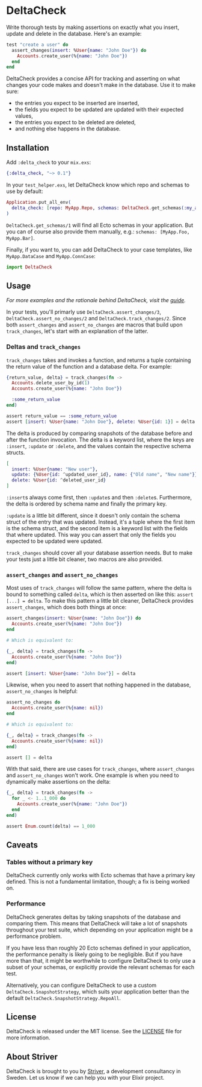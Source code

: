 # DeltaCheck

Write thorough tests by making assertions on exactly what you insert, update and delete in the database. Here's an example:

```elixir
test "create a user" do
  assert_changes(insert: %User{name: "John Doe"}) do
    Accounts.create_user(%{name: "John Doe"})
  end
end
```

DeltaCheck provides a concise API for tracking and asserting on what changes your code makes and doesn't make in the database. Use it to make sure:

* the entries you expect to be inserted are inserted,
* the fields you expect to be updated are updated with their expected values,
* the entries you expect to be deleted are deleted,
* and nothing else happens in the database.

## Installation

Add `:delta_check` to your `mix.exs`:

```elixir
{:delta_check, "~> 0.1"}
```

In your `test_helper.exs`, let DeltaCheck know which repo and schemas to use by default:

```elixir
Application.put_all_env(
  delta_check: [repo: MyApp.Repo, schemas: DeltaCheck.get_schemas(:my_app)]
)
```

`DeltaCheck.get_schemas/1` will find all Ecto schemas in your application. But you can of course also provide them manually, e.g.: `schemas: [MyApp.Foo, MyApp.Bar]`.

Finally, if you want to, you can add DeltaCheck to your case templates, like `MyApp.DataCase` and `MyApp.ConnCase`:

```elixir
import DeltaCheck
```

## Usage

_For more examples and the rationale behind DeltaCheck, visit the [guide](GUIDE.md)._

In your tests, you'll primarly use `DeltaCheck.assert_changes/3`, `DeltaCheck.assert_no_changes/2` and `DeltaCheck.track_changes/2`. Since both `assert_changes` and `assert_no_changes` are macros that build upon `track_changes`, let's start with an explanation of the latter.

### Deltas and `track_changes`

`track_changes` takes and invokes a function, and returns a tuple containing the return value of the function and a database delta. For example:

```elixir
{return_value, delta} = track_changes(fn ->
  Accounts.delete_user_by_id(1)
  Accounts.create_user(%{name: "John Doe"})

  :some_return_value
end)

assert return_value == :some_return_value
assert [insert: %User{name: "John Doe"}, delete: %User{id: 1}] = delta
```

The delta is produced by comparing snapshots of the database before and after the function invocation. The delta is a keyword list, where the keys are `:insert`, `:update` or `:delete`, and the values contain the respective schema structs.

```elixir
[
  insert: %User{name: "New user"},
  update: {%User{id: ^updated_user_id}, name: {"Old name", "New name"}},
  delete: %User{id: ^deleted_user_id}
]
```

`:insert`s always come first, then `:update`s and then `:delete`s. Furthermore, the delta is ordered by schema name and finally the primary key.

`:update` is a little bit different, since it doesn't only contain the schema struct of the entry that was updated. Instead, it's a tuple where the first item is the schema struct, and the second item is a keyword list with the fields that where updated. This way you can assert that only the fields you expected to be updated were updated.

`track_changes` should cover all your database assertion needs. But to make your tests just a little bit cleaner, two macros are also provided.

### `assert_changes` and `assert_no_changes`

Most uses of `track_changes` will follow the same pattern, where the delta is bound to something called `delta`, which is then asserted on like this: `assert [...] = delta`. To make this pattern a little bit cleaner, DeltaCheck provides `assert_changes`, which does both things at once:

```elixir
assert_changes(insert: %User{name: "John Doe"}) do
  Accounts.create_user(%{name: "John Doe"})
end

# Which is equivalent to:

{_, delta} = track_changes(fn ->
  Accounts.create_user(%{name: "John Doe"})
end)

assert [insert: %User{name: "John Doe"}] = delta
```

Likewise, when you need to assert that nothing happened in the database, `assert_no_changes` is helpful:

```elixir
assert_no_changes do
  Accounts.create_user(%{name: nil})
end

# Which is equivalent to:

{_, delta} = track_changes(fn ->
  Accounts.create_user(%{name: nil})
end)

assert [] = delta
```

With that said, there are use cases for `track_changes`, where `assert_changes` and `assert_no_changes` won't work. One example is when you need to dynamically make assertions on the delta:

```elixir
{_, delta} = track_changes(fn ->
  for _ <- 1..1_000 do
    Accounts.create_user(%{name: "John Doe"})
  end
end)

assert Enum.count(delta) == 1_000
```

## Caveats

### Tables without a primary key

DeltaCheck currently only works with Ecto schemas that have a primary key defined. This is not a fundamental limitation, though; a fix is being worked on.

### Performance

DeltaCheck generates deltas by taking snapshots of the database and comparing them. This means that DeltaCheck will take a lot of snapshots throughout your test suite, which depending on your application might be a performance problem.

If you have less than roughly 20 Ecto schemas defined in your application, the performance penalty is likely going to be negligible. But if you have more than that, it might be worthwhile to configure DeltaCheck to only use a subset of your schemas, or explicitly provide the relevant schemas for each test.

Alternatively, you can configure DeltaCheck to use a custom `DeltaCheck.SnapshotStrategy`, which suits your application better than the default `DeltaCheck.SnapshotStrategy.RepoAll`.

## License

DeltaCheck is released under the MIT license. See the [LICENSE](LICENSE) file for more information.

## About Striver

DeltaCheck is brought to you by [Striver](https://striver.se), a development consultancy in Sweden. Let us know if we can help you with your Elixir project.

